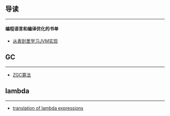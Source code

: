 ## 导读
----
#### 编程语言和编译优化的书单
- [从表到里学习JVM实现](https://www.douban.com/doulist/2545443/)



## GC
----

- [ZGC算法](https://www.usenix.org/legacy/events/vee05/full_papers/p46-click.pdf)




## lambda
----

- [translation of lambda expressions](http://cr.openjdk.java.net/~briangoetz/lambda/lambda-translation.html)
